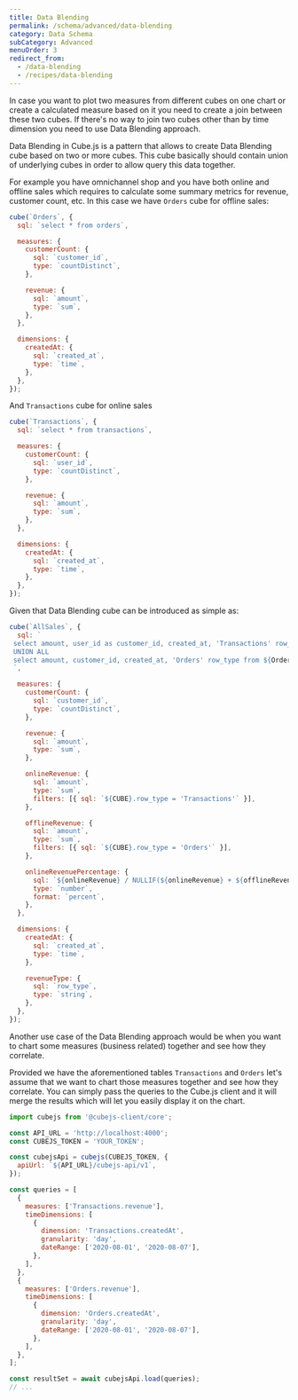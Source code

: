 ```yaml
---
title: Data Blending
permalink: /schema/advanced/data-blending
category: Data Schema
subCategory: Advanced
menuOrder: 3
redirect_from:
  - /data-blending
  - /recipes/data-blending
---
```


In case you want to plot two measures from different cubes on one chart or
create a calculated measure based on it you need to create a join between these
two cubes. If there's no way to join two cubes other than by time dimension you
need to use Data Blending approach.

Data Blending in Cube.js is a pattern that allows to create Data Blending cube
based on two or more cubes. This cube basically should contain union of
underlying cubes in order to allow query this data together.

For example you have omnichannel shop and you have both online and offline sales
which requires to calculate some summary metrics for revenue, customer count,
etc. In this case we have `Orders` cube for offline sales:

```javascript
cube(`Orders`, {
  sql: `select * from orders`,

  measures: {
    customerCount: {
      sql: `customer_id`,
      type: `countDistinct`,
    },

    revenue: {
      sql: `amount`,
      type: `sum`,
    },
  },

  dimensions: {
    createdAt: {
      sql: `created_at`,
      type: `time`,
    },
  },
});
```

And `Transactions` cube for online sales

```javascript
cube(`Transactions`, {
  sql: `select * from transactions`,

  measures: {
    customerCount: {
      sql: `user_id`,
      type: `countDistinct`,
    },

    revenue: {
      sql: `amount`,
      type: `sum`,
    },
  },

  dimensions: {
    createdAt: {
      sql: `created_at`,
      type: `time`,
    },
  },
});
```

Given that Data Blending cube can be introduced as simple as:

```javascript
cube(`AllSales`, {
  sql: `
 select amount, user_id as customer_id, created_at, 'Transactions' row_type from ${Transactions.sql()}
 UNION ALL
 select amount, customer_id, created_at, 'Orders' row_type from ${Orders.sql()}
 `,

  measures: {
    customerCount: {
      sql: `customer_id`,
      type: `countDistinct`,
    },

    revenue: {
      sql: `amount`,
      type: `sum`,
    },

    onlineRevenue: {
      sql: `amount`,
      type: `sum`,
      filters: [{ sql: `${CUBE}.row_type = 'Transactions'` }],
    },

    offlineRevenue: {
      sql: `amount`,
      type: `sum`,
      filters: [{ sql: `${CUBE}.row_type = 'Orders'` }],
    },

    onlineRevenuePercentage: {
      sql: `${onlineRevenue} / NULLIF(${onlineRevenue} + ${offlineRevenue}, 0)`,
      type: `number`,
      format: `percent`,
    },
  },

  dimensions: {
    createdAt: {
      sql: `created_at`,
      type: `time`,
    },

    revenueType: {
      sql: `row_type`,
      type: `string`,
    },
  },
});
```

Another use case of the Data Blending approach would be when you want to chart
some measures (business related) together and see how they correlate.

Provided we have the aforementioned tables `Transactions` and `Orders` let's
assume that we want to chart those measures together and see how they correlate.
You can simply pass the queries to the Cube.js client and it will merge the
results which will let you easily display it on the chart.

```js
import cubejs from '@cubejs-client/core';

const API_URL = 'http://localhost:4000';
const CUBEJS_TOKEN = 'YOUR_TOKEN';

const cubejsApi = cubejs(CUBEJS_TOKEN, {
  apiUrl: `${API_URL}/cubejs-api/v1`,
});

const queries = [
  {
    measures: ['Transactions.revenue'],
    timeDimensions: [
      {
        dimension: 'Transactions.createdAt',
        granularity: 'day',
        dateRange: ['2020-08-01', '2020-08-07'],
      },
    ],
  },
  {
    measures: ['Orders.revenue'],
    timeDimensions: [
      {
        dimension: 'Orders.createdAt',
        granularity: 'day',
        dateRange: ['2020-08-01', '2020-08-07'],
      },
    ],
  },
];

const resultSet = await cubejsApi.load(queries);
// ...
```
